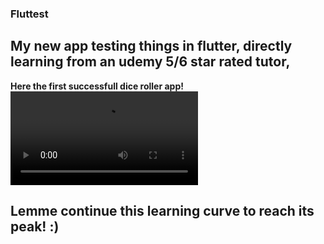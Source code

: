 ### Fluttest

## My new app testing things  in flutter, directly learning from an udemy 5/6 star rated tutor,

**Here the first successfull dice roller app!**
![Video](test1.webm)

## Lemme continue this learning curve to reach its peak! :)
